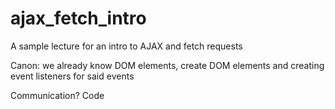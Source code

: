 # ajax_fetch_intro
A sample lecture for an intro to AJAX and fetch requests

Canon: we already know DOM elements, create DOM elements and creating event listeners for said events

Communication? 
Code 